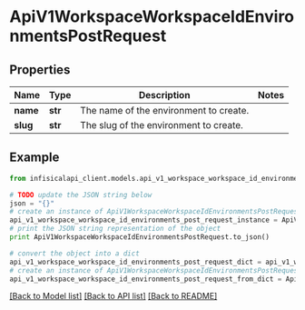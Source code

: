 # ApiV1WorkspaceWorkspaceIdEnvironmentsPostRequest


## Properties
Name | Type | Description | Notes
------------ | ------------- | ------------- | -------------
**name** | **str** | The name of the environment to create. | 
**slug** | **str** | The slug of the environment to create. | 

## Example

```python
from infisicalapi_client.models.api_v1_workspace_workspace_id_environments_post_request import ApiV1WorkspaceWorkspaceIdEnvironmentsPostRequest

# TODO update the JSON string below
json = "{}"
# create an instance of ApiV1WorkspaceWorkspaceIdEnvironmentsPostRequest from a JSON string
api_v1_workspace_workspace_id_environments_post_request_instance = ApiV1WorkspaceWorkspaceIdEnvironmentsPostRequest.from_json(json)
# print the JSON string representation of the object
print ApiV1WorkspaceWorkspaceIdEnvironmentsPostRequest.to_json()

# convert the object into a dict
api_v1_workspace_workspace_id_environments_post_request_dict = api_v1_workspace_workspace_id_environments_post_request_instance.to_dict()
# create an instance of ApiV1WorkspaceWorkspaceIdEnvironmentsPostRequest from a dict
api_v1_workspace_workspace_id_environments_post_request_from_dict = ApiV1WorkspaceWorkspaceIdEnvironmentsPostRequest.from_dict(api_v1_workspace_workspace_id_environments_post_request_dict)
```
[[Back to Model list]](../README.md#documentation-for-models) [[Back to API list]](../README.md#documentation-for-api-endpoints) [[Back to README]](../README.md)


